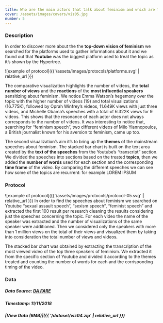 ```yaml
---
title: Who are the main actors that talk about feminism and which are the themes they treat?
cover: /assets/images/covers/viz05.jpg
number: 5
---
```

### Description
In order to discover more about the the **top-down vision of feminism** we searched for the platforms used to gather informations about it and we found out that **Youtube** was the biggest platform used to treat the topic as it’s shown by the Hypertree.

![example of protocol]({{'/assets/images/protocols/platforms.svg' | relative_url }})

The comparative visualization highlights the number of videos, the **total number of views** and the **reactions** of the **most influential speakers** sensitizing about feminism. We notice Emma Watson’s hegemony over the topic with the higher number of videos (19) and total visualizations (16.775K), followed by Oprah Winfrey’s videos, 11.649K views with just three videos, and Michelle Obama’s speeches with a total of 6.322K views for 9 videos. This shows that the resonance of each actor does not always corresponds to the number of videos. It was interesting to notice that, searching for “feminism speech”, two different videos of Milo Yiannopoulos, a British journalist known for his aversion to feminism, came up too.

The second visualization’s aim it’s to bring up the **themes** of the mainstream speeches about feminism. The stacked bar chart is built on the text area created by the **text of the speeches** from the Youtube’s “transcript” section. We divided the speeches into sections based on the treated **topics**, then we added the **number of words** used for each section and the corresponding **time frame** of the video. By comparing the different speeches we can see how some of the topics are recurrent: for example LOREM IPSUM


### Protocol
![example of protocol]({{'/assets/images/protocols/protocol-05.svg' | relative_url }})
In order to find the speeches about feminism we searched on Youtube “sexual assault speech”, “sexism speech”, “feminist speech” and extracted the first 100 result per research cleaning the results considering just the speeches concerning the topic. For each video the name of the speaker was extracted and the number of visualizations of the same speaker were additioned. Then we considered only the speakers with more than 1 million views on the total of their views and visualized them by taking into consideration the total number of views and videos.

The stacked bar chart was obtained by extracting the transcription of the most viewed video of the top three speakers of feminism. We extracted it from the specific section of Youtube and divided it according to the themes treated and counting the number of words for each and the corrisponding timing of the video.

### Data
##### Data Source: [DA FARE](https://news.google.com/)
##### Timestamp: 11/11/2018
##### [View Data (6MB)]({{ '/dataset/viz04.zip' | relative_url }})